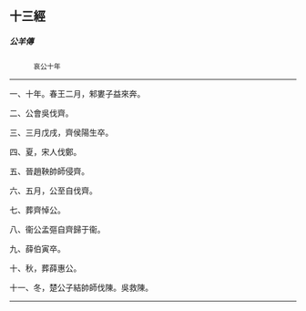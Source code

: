 

## 十三經

##### 公羊傳
　　　`哀公十年`

* * *

一、十年。春王二月，邾婁子益來奔。

二、公會吳伐齊。

三、三月戊戌，齊侯陽生卒。

四、夏，宋人伐鄭。

五、晉趙鞅帥師侵齊。

六、五月，公至自伐齊。

七、葬齊悼公。

八、衞公孟彄自齊歸于衞。

九、薛伯寅卒。

十、秋，葬薛惠公。

十一、冬，楚公子結帥師伐陳。吳救陳。

* * *

